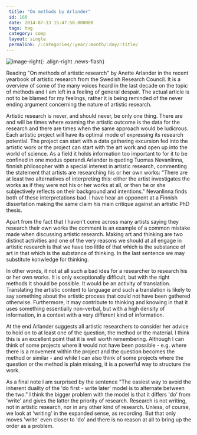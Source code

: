 ```yaml
---
 title: "On methods by Arlander"
 id: 160
 date: 2014-07-13 15:47:58.000000
 tags: tag
 category: comp
 layout: single
 permalink: /:categories/:year/:month/:day/:title/
---
```

![image-right](/assets/images/){: .align-right .news-flash}

Reading "On methods of artistic research" by Anette Arlander in the recent yearbook of artistic research from the Swedish Research Council. It is a overview of some of the many voices heard in the last decade on the topic of methods and I am left in a feeling of general despair. The actual article is not to be blamed for my feelings, rather it is being reminded of the never ending argument concerning the nature of artistic research.

Artistic research is never, and should never, be only one thing. There are and will be times where examing the artistic outcome is the data for the research and there are times when the same approach would be ludicrous. Each artistic project will have its optimal mode of expressing its research potential. The project can start with a data gathering excursion fed into the artistic work or the project can start with the art work and open up into the world of science. As a field it holds information too important to for it to be confined in one modus operandi.Arlander is quoting Tuomas Nevanlinna, finnish philosopher with a special interest in artistic research, commenting the statement that artists are researching his or her own works: "There are at least two alternatives of interpreting this: either the artist investigates the works as if they were not his or her works at all, or then he or she subjectively reflects on their background and intentions." Nevanlinna finds both of these interpretations bad. I have hear an opponent at a Finnish dissertation making the same claim his main critique against an artistic PhD thesis. 

Apart from the fact that I haven't come across many artists saying they research their own works the comment is an example of a common mistake made when discussing artistic research. Making art and thinking are two distinct activities and one of the very reasons we should at all engage in artistic research is that we have too little of that which is the substance of art in that which is the substance of thinking. In the last sentence we may substitute konwledge for thinking.

In other words, it not at all such a bad idea for a researcher to research his or her own works. It is only exceptionally difficult, but with the right methods it should be possible. It would be an activity of translation. Translating the artistic content to language and such a translation is likely to say something about the artistic process that could not have been gathered otherwise. Furthermore, it may contribute to thinking and knowing in that it uses something essentially non-verbal, but with a high density of information, in a context with a very different kind of information.

At the end Arlander suggests all artistic researchers to consider her advice to hold on to at least one of the question, the method or the material. I think this is an excellent point that it is well worth remembering. Although I can think of some projects where it would not have been possible - e.g. where there is a movement within the project and the question becomes the method or similar - and while I can also think of some projects where the question or the method is plain missing, it is a powerful way to structure the work.

As a final note I am surprised by the sentence "The easiest way to avoid the inherent duality of the 'do first - write later' model is to alternate between the two." I think the bigger problem with the model is that it differs 'do' from 'write' and gives the latter the priority of research. Research is not writing, not in artistic research, nor in any other kind of research. Unless, of course, we look at 'writing' in the expanded sense, as recording. But that only moves 'write' even closer to 'do' and there is no reason at all to bring up the order as a problem. 

